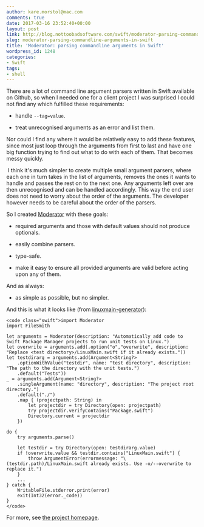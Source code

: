 ```yaml
---
author: kare.morstol@mac.com
comments: true
date: 2017-03-16 23:52:40+00:00
layout: post
link: http://blog.nottoobadsoftware.com/swift/moderator-parsing-commandline-arguments-in-swift/
slug: moderator-parsing-commandline-arguments-in-swift
title: 'Moderator: parsing commandline arguments in Swift'
wordpress_id: 1248
categories:
- Swift
tags:
- shell
---
```


There are a lot of command line argument parsers written in Swift available on Github, so when I needed one for a client project I was surprised I could not find any which fulfilled these requirements: 





  * handle `--tag=value`.


  * treat unrecognised arguments as an error and list them.



Nor could I find any where it would be relatively easy to add these features, since most just loop through the arguments from first to last and have one big function trying to find out what to do with each of them. That becomes messy quickly.

 I think it's much simpler to create multiple small argument parsers, where each one in turn takes in the list of arguments, removes the ones it wants to handle and passes the rest on to the next one. Any arguments left over are then unrecognised and can be handled accordingly. This way the end user does not need to worry about the order of the arguments. The developer however needs to be careful about the order of the parsers.

<!-- more -->

So I created [Moderator](https://github.com/kareman/Moderator) with these goals:





  * required arguments and those with default values should not produce optionals.


  * easily combine parsers.


  * type-safe.


  * make it easy to ensure all provided arguments are valid before acting upon any of them.



And as always:



  * as simple as possible, but no simpler.



And this is what it looks like (from [linuxmain-generator](https://github.com/kareman/linuxmain-generator)):


    
    <code class="swift">import Moderator
    import FileSmith
    
    let arguments = Moderator(description: "Automatically add code to Swift Package Manager projects to run unit tests on Linux.")
    let overwrite = arguments.add(.option("o","overwrite", description: "Replace <test directory>/LinuxMain.swift if it already exists."))
    let testdirarg = arguments.add(Argument<String?>
        .optionWithValue("testdir", name: "test directory", description: "The path to the directory with the unit tests.")
        .default("Tests"))
    _ = arguments.add(Argument<String?>
        .singleArgument(name: "directory", description: "The project root directory.")
        .default("./")
        .map { (projectpath: String) in
            let projectdir = try Directory(open: projectpath)
            try projectdir.verifyContains("Package.swift")
            Directory.current = projectdir
        })
    
    do {
        try arguments.parse()
    
        let testdir = try Directory(open: testdirarg.value)
        if !overwrite.value && testdir.contains("LinuxMain.swift") {
            throw ArgumentError(errormessage: "\(testdir.path)/LinuxMain.swift already exists. Use -o/--overwrite to replace it.")
        }
        ...
    } catch {
        WritableFile.stderror.print(error)
        exit(Int32(error._code))
    }
    </code>



For more, see [the project homepage](https://github.com/kareman/Moderator/#built-in-parsers).
